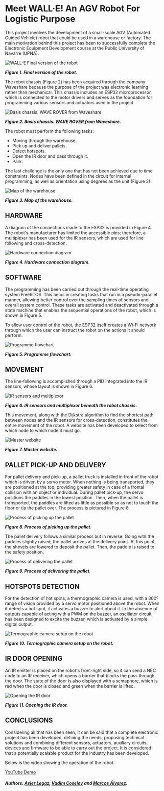 # Meet WALL·E! An AGV Robot For Logistic Purpose


This project involves the development of a small-scale AGV (Automated Guided Vehicle) robot that could be used in a warehouse or factory. The main motivation behind this project has been to successfully complete the Electronic Equipment Development course at the Public University of Navarre (UPNA).

![WALL-E Final version of the robot](Figuras/Figure1.png)

**_Figure 1. Final version of the robot._**

The robot chassis (Figure 2) has been acquired through the company Waveshare because the purpose of the project was electronic learning rather than mechanical. This chassis includes an ESP32 microprocessor, which is connected to the motor drivers and serves as the foundation for programming various sensors and actuators used in the project.

![Basis chassis. WAVE ROVER from Waveshare](Figuras/Figure2.png)

**_Figure 2. Basis chassis. WAVE ROVER from Waveshare._**

The robot must perform the following tasks:

*   Moving through the warehouse.
*   Pick up and deliver pallets.
*   Detect hotspots.
*   Open the IR door and pass through it.
*   Park.

The last challenge is the only one that has not been achieved due to time constraints. Nodes have been defined in the circuit for internal programming, as well as orientation using degrees as the unit (Figure 3).

![Map of the warehouse](Figuras/Figure3.png)

**_Figure 3. Map of the warehouse._**

## HARDWARE

A diagram of the connections made to the ESP32 is provided in Figure 4. The robot's manufacturer has limited the accessible pins; therefore, a multiplexer has been used for the IR sensors, which are used for line following and cross-detection.

![Hardware connection diagram](Figuras/Figure4.png)

**_Figure 4. Hardware connection diagram._**

## SOFTWARE

The programming has been carried out through the real-time operating system FreeRTOS. This helps in creating tasks that run in a pseudo-parallel manner, allowing better control over the sampling times of sensors and overall system control. These tasks are activated and deactivated through a state machine that enables the sequential operations of the robot, which is shown in Figure 5.

To allow user control of the robot, the ESP32 itself creates a Wi-Fi network through which the user can instruct the robot on the actions it should perform.

![Programme flowchart](Figuras/Figure5.png)

**_Figure 5. Programme flowchart._**

## MOVEMENT

The line-following is accomplished through a PID integrated into the IR sensors, whose layout is shown in Figure 6.

![IR sensors and multiplexor](Figuras/Figure6.png)

**_Figure 6. IR sensors and multiplexor beneath the robot chassis._**

This movement, along with the Dijkstra algorithm to find the shortest path between nodes and the IR sensors for cross-detection, constitutes the entire movement of the robot. A website has been developed to select from which node to which node it must go.

![Master website](Figuras/Figure7.png)

**_Figure 7. Master website._**

## PALLET PICK-UP AND DELIVERY

For pallet delivery and pick-up, a pallet truck is installed in front of the robot which is driven by a servo motor. When nothing is being transported, they are positioned at the top, providing greater safety in case of a frontal collision with an object or individual. During pallet pick-up, the servo positions the paddles in the lowest position. Then, when the pallet is transported, the paddles are lifted as little as possible so as not to touch the floor or tip the pallet over. The process is pictured in Figure 8.

![Process of picking up the pallet](Figuras/Figure8.png)

**_Figure 8. Process of picking up the pallet._**

The pallet delivery follows a similar process but in reverse. Going with the paddles slightly raised, the pallet arrives at the delivery point. At this point, the shovels are lowered to deposit the pallet. Then, the paddle is raised to the safety position.

![Process of delivering the pallet](Figuras/Figure9.png)

**_Figure 9. Process of delivering the pallet._**

## HOTSPOTS DETECTION

For the detection of hot spots, a thermographic camera is used, with a 360º range of vision provided by a servo motor positioned above the robot. When it detects a hot spot, it activates a buzzer to alert about it. In the absence of outputs capable of acting with a PWM on the buzzer, an oscillator circuit has been designed to excite the buzzer, which is activated by a simple digital output.

![Termographic camera setup on the robot](Figuras/Figure10.png)

**_Figure 10. Termographic camera setup on the robot._**

## IR DOOR OPENING

An IR emitter is placed on the robot's front-right side, so it can send a NEC code to an IR receiver, which opens a barrier that blocks the pass through the door. The state of the door is also displayed with a semaphore, which is red when the door is closed and green when the barrier is lifted.

![Opening the IR door](Figuras/Figure11.png)

**_Figure 11. Opening the IR door._**

## CONCLUSIONS

Considering all that has been seen, it can be said that a complete electronic project has been developed, defining the needs, proposing technical solutions and combining different sensors, actuators, auxiliary circuits, devices and firmware to be able to carry out the project. It is considered that a potentially scalable product for the industry has been developed.

Below is the video showing the operation of the robot.

[YouTube Demo](https://youtu.be/STE1HxnR2Vo?si=1gU94ZB5VibyTt0Y)

#### _Authors: [Asier Legaz](https://www.linkedin.com/in/asier-legaz-catena/), [Vadim Coselev](https://www.linkedin.com/in/vadimcoselev) and [Marcos Álvarez](https://www.linkedin.com/in/marcos-%C3%A1lvarez-echarri/)._